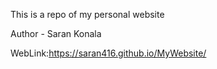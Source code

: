 This is a repo of my personal website

Author - Saran Konala

WebLink:https://saran416.github.io/MyWebsite/
